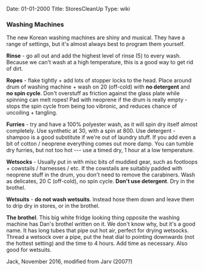 Date: 01-01-2000
Title: StoresCleanUp
Type: wiki

### Washing Machines

The new Korean washing machines are shiny and musical.
They have a range of settings, but it's almost always best to program them yourself.

**Rinse** - go all out and add the highest level of rinse (5) to every wash.
Because we can't wash at a high temperature, this is a good way to get rid of dirt.

**Ropes** - flake tightly + add lots of stopper locks to the head. Place
around drum of washing machine + wash on 20 (off-cold) with **no
detergent** and **no spin cycle**. Don't overstuff as friction against the glass plate while
spinning can melt ropes! Pad with neoprene if the drum is really empty -
stops the spin cycle from being too vibronic, and reduces chance of
uncoiling + tangling.

**Furries** - try and have a 100% polyester wash, as it will spin dry
itself almost completely. Use synthetic at 30, with a spin at 800. 
Use detergent - shampoo is a good substitute if we're out of
laundry stuff.
If you add even a bit of cotton / neoprene everything comes out more damp. 
You can tumble dry furries, but not too hot --- use a timed dry, 1 hour at a low temperature. 

**Wetsocks** - Usually put in with misc bits of muddied gear, such as footloops + cowstails / harnesses / etc. 
If the cowstails are suitably padded with neoprene stuff in the drum, you don't
need to remove the carabiners. Wash as delicates, 20 C (off-cold), no spin cycle.
**Don't use detergent**. Dry in the brothel.

**Wetsuits** - **do not wash wetsuits**. Instead hose them down and leave them to drip dry in stores, or in the brothel.

**The brothel**. This big white fridge looking thing opposite the washing machine has Dan's brothel written on it.
We don't know why, but it's a good name. It has long tubes that pipe out hot air, perfect for drying wetsocks.
Thread a wetsock over a pipe, put the heat dial to pointing downwards (not the hottest setting) and the time to 4 hours. Add time as necessary. Also good for wetsuits.

Jack, November 2016, modified from Jarv (2007?)

